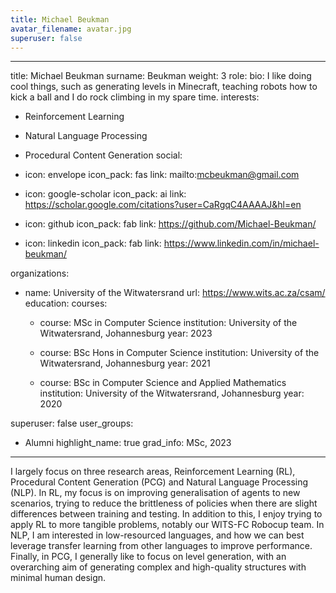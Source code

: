 ```yaml
---
title: Michael Beukman
avatar_filename: avatar.jpg
superuser: false
---
```


---
title: Michael Beukman
surname: Beukman
weight: 3
role:
bio: I like doing cool things, such as generating levels in Minecraft, teaching robots how to kick a ball and I do rock climbing in my spare time.
interests:
  - Reinforcement Learning
  - Natural Language Processing
  - Procedural Content Generation
social:
  - icon: envelope
    icon_pack: fas
    link: mailto:mcbeukman@gmail.com

  - icon: google-scholar
    icon_pack: ai
    link: https://scholar.google.com/citations?user=CaRgqC4AAAAJ&hl=en


  - icon: github
    icon_pack: fab
    link: https://github.com/Michael-Beukman/

  - icon: linkedin
    icon_pack: fab
    link: https://www.linkedin.com/in/michael-beukman/

organizations:
  - name: University of the Witwatersrand
    url: https://www.wits.ac.za/csam/
education:
  courses:
    - course: MSc in Computer Science
      institution: University of the Witwatersrand, Johannesburg
      year: 2023

    - course: BSc Hons in Computer Science
      institution: University of the Witwatersrand, Johannesburg
      year: 2021

    - course: BSc in Computer Science and Applied Mathematics
      institution: University of the Witwatersrand, Johannesburg
      year: 2020


superuser: false
user_groups:
  - Alumni
highlight_name: true
grad_info: MSc, 2023

---

I largely focus on three research areas, Reinforcement Learning (RL), Procedural Content Generation (PCG) and Natural Language Processing (NLP). In RL, my focus is on improving generalisation of agents to new scenarios, trying to reduce the brittleness of policies when there are slight differences between training and testing. In addition to this, I enjoy trying to apply RL to more tangible problems, notably our WITS-FC Robocup team. In NLP, I am interested in low-resourced languages, and how we can best leverage transfer learning from other languages to improve performance. Finally, in PCG, I generally like to focus on level generation, with an overarching aim of generating complex and high-quality structures with minimal human design.


